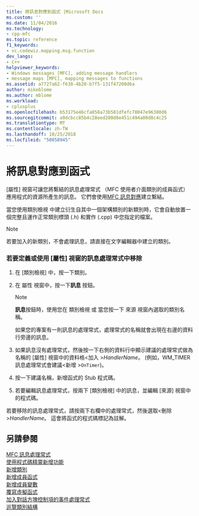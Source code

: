 ```yaml
---
title: 將訊息對應到函式 |Microsoft Docs
ms.custom: ''
ms.date: 11/04/2016
ms.technology:
- cpp-mfc
ms.topic: reference
f1_keywords:
- vc.codewiz.mapping.msg.function
dev_langs:
- C++
helpviewer_keywords:
- Windows messages [MFC], adding message handlers
- message maps [MFC], mapping messages to functions
ms.assetid: a7727a62-f638-4b20-b7f5-131f47200d6a
author: mikeblome
ms.author: mblome
ms.workload:
- cplusplus
ms.openlocfilehash: b53175e46cfa858a73b581dfefc78047e96380d6
ms.sourcegitcommit: a9dcbcc85b4c28eed280d8e451c494a00d8c4c25
ms.translationtype: MT
ms.contentlocale: zh-TW
ms.lasthandoff: 10/25/2018
ms.locfileid: "50058945"
---
```

# <a name="mapping-messages-to-functions"></a>將訊息對應到函式

[屬性] 視窗可讓您將繫結的訊息處理常式 （MFC 使用者介面類別的成員函式） 應用程式的資源所產生的訊息。 它們會使用[MFC 訊息對應](../../mfc/messages-and-commands-in-the-framework.md)建立繫結。

當您使用類別檢視 中建立衍生自其中一個架構類別的新類別時，它會自動放置一個完整且運作正常類別標頭 (.h) 和實作 (.cpp) 中您指定的檔案。

> [!NOTE]
>  若要加入的新類別，不會處理訊息，請直接在文字編輯器中建立的類別。

### <a name="to-define-or-remove-a-message-handler-using-the-properties-window"></a>若要定義或使用 [屬性] 視窗的訊息處理常式中移除

1. 在 [類別檢視] 中，按一下類別。

1. 在 屬性 視窗中，按一下**訊息** 按鈕。

    > [!NOTE]
    >  **訊息**按鈕時，使用您在 類別檢視 或 當您按一下 來源 視窗內選取的類別名稱。

   如果您的專案有一則訊息的處理常式，處理常式的名稱就會出現在右邊的資料行旁邊的訊息。

1. 如果訊息沒有處理常式，然後按一下右側的資料行中顯示建議的處理常式做為名稱的 [屬性] 視窗中的資料格\<加入 >*HandlerName*。 (例如，WM_TIMER 訊息處理常式會建議\<新增 >`OnTimer`)。

1. 按一下建議名稱，新增函式的 Stub 程式碼。

1. 若要編輯訊息處理常式，按兩下 [類別檢視] 中的訊息，並編輯 [來源] 視窗中的程式碼。

若要移除的訊息處理常式，請按兩下右欄中的處理常式，然後選取\<刪除 >*HandlerName*。 這會將函式的程式碼標記為註解。

## <a name="see-also"></a>另請參閱

[MFC 訊息處理常式](../../mfc/reference/adding-an-mfc-message-handler.md)<br/>
[使用程式碼精靈新增功能](../../ide/adding-functionality-with-code-wizards-cpp.md)<br/>
[新增類別](../../ide/adding-a-class-visual-cpp.md)<br/>
[新增成員函式](../../ide/adding-a-member-function-visual-cpp.md)<br/>
[新增成員變數](../../ide/adding-a-member-variable-visual-cpp.md)<br/>
[覆寫虛擬函式](../../ide/overriding-a-virtual-function-visual-cpp.md)<br/>
[加入對話方塊控制項的事件處理常式](../../windows/adding-event-handlers-for-dialog-box-controls.md)<br/>
[巡覽類別結構](../../ide/navigating-the-class-structure-visual-cpp.md)

